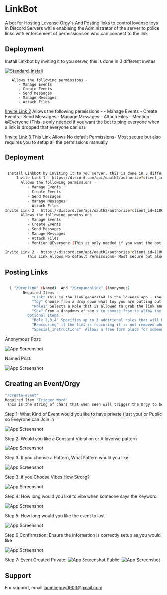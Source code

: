 
# LinkBot

A bot for Hosting Lovense Orgy's And Posting links to control lovense toys in Discord Servers while enableing the Administrator of the server to police links with enforcement of permissions on who can connect to the link



## Deployment


 Install Linkbot by inviting it to you server, this is done in 3 different invites
 
[![Standard_install](https://img.shields.io/badge/Link_Bot-Standard_Install-8A2BE2)](https://discord.com/api/oauth2/authorize?client_id=1180169543130300557&permissions=17600776022016&scope=bot)

       Allows the following permissions - 
          - Manage Events
          - Create Events
          - Send Messages
          - Manage Messages
          - Attach Files

  [!Invite Link 2](https://discord.com/api/oauth2/authorize?client_id=1180169543130300557&permissions=17600776153088&scope=bot)
       Allows the following permissions - 
          - Manage Events
          - Create Events
          - Send Messages
          - Manage Messages
          - Attach Files
          - Mention @Everyone (This is only needed if you want the bot to ping everyone when a link is dropped that everyone can use

 [!Invite Link 3](https://discord.com/api/oauth2/authorize?client_id=1180169543130300557&permissions=0&scope=bot)
          This Link Allows No default Permissions- Most secure but also requires you to setup all the permissions manually

    
## Deployment

```bash

 Install Linkbot by inviting it to you server, this is done in 3 different invites,
     Invite Link 1 - https://discord.com/api/oauth2/authorize?client_id=1180169543130300557&permissions=17600776022016&scope=bot 
       Allows the following permissions - 
          - Manage Events
          - Create Events
          - Send Messages
          - Manage Messages
          - Attach Files
Invite Link 2 - https://discord.com/api/oauth2/authorize?client_id=1180169543130300557&permissions=17600776153088&scope=bot
       Allows the following permissions - 
          - Manage Events
          - Create Events
          - Send Messages
          - Manage Messages
          - Attach Files
          - Mention @Everyone (This is only needed if you want the bot to ping everyone when a link is dropped that everyone can use

Invite Link 2 - https://discord.com/api/oauth2/authorize?client_id=1180169543130300557&permissions=0&scope=bot
          This Link Allows No default Permissions- Most secure but also requires you to setup all the permissions manually


```
    
## Posting Links
```bash

  1 "/Droplink" (Named)  And "/Dropanonlink" (Anonymous)
        Required Items - 
            "Link" This is the link generated in the lovense app - There is security in this link to ensure the link is pointed to the correct endpoint.
            "Toy" Choose from a drop down what toy you are putting out to be played with
            "Role1" Selects a Role that is allowed to grab the link and be mentioned when the user creates the link
            "Sex" From a dropdown of sex's to choose from to allow the person grabbing the link to know the sex of the person they are playing with
          Optional Items -
            "Role 2,3,4" Specifies up to 3 additional roles that will be mentioned and will be allowed to get the link.
            "Reoccuring" if the link is reocuring it is not removed when the link is claimed
            "Special_Instructions"  Allows a free form place for someone to put free form instructions to be displayed on the link
```
Anonymous Post:

![App Screenshot](https://github.com/MrNiceGuy0903/linkBot/blob/main/Images/Anonymous-Post.jpg)

Named Post:

![App Screenshot](https://github.com/MrNiceGuy0903/linkBot/blob/main/Images/Named-Post.jpg)
## Creating an Event/Orgy
```bash
"/create-event"
Required Item "Trigger Word"
 This is the string of chars that when seen will trigger the Orgy to begin.  Then selection begins
```


Step 1: What Kind of Event would you like to have private (just you) or Public so Eveyrone can Join in

![App Screenshot](https://github.com/MrNiceGuy0903/linkBot/blob/main/Images/Start.jpg)

Step 2: Would you like a Constant Vibration or A lovense pattern

![App Screenshot](https://github.com/MrNiceGuy0903/linkBot/blob/main/Images/Pattern-Vibe.jpg)

Step 3: If you choose a Pattern, What Pattern would you like

![App Screenshot](https://github.com/MrNiceGuy0903/linkBot/blob/main/Images/Choose-Pattern.jpg)


Step 3: if you Choose Vibes How Strong?

![App Screenshot](https://github.com/MrNiceGuy0903/linkBot/blob/main/Images/vibes.jpg)

Step 4: How long would you like to vibe when someone says the Keyword

![App Screenshot](https://github.com/MrNiceGuy0903/linkBot/blob/main/Images/Pattern-Runtime.jpg)

Step 5: How long would you like the event to last

![App Screenshot](https://github.com/MrNiceGuy0903/linkBot/blob/main/Images/Runtime.jpg)

Step 6 Confirmation: Ensure the information is correctly setup as you would like

![App Screenshot](https://github.com/MrNiceGuy0903/linkBot/blob/main/Images/Private-Confirmation.jpg)

Step 7: Event Created
Private:
![App Screenshot](https://github.com/MrNiceGuy0903/linkBot/blob/main/Images/Private-Event.jpg)
Public:
![App Screenshot](https://github.com/MrNiceGuy0903/linkBot/blob/main/Images/Public-Event.jpg)
## Support

For support, email iamnceguy0903@gmail.com



